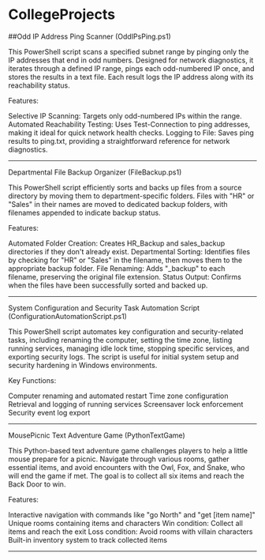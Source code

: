 # CollegeProjects

##Odd IP Address Ping Scanner
(OddIPsPing.ps1)

This PowerShell script scans a specified subnet range by pinging only the IP addresses that end in odd numbers. 
Designed for network diagnostics, it iterates through a defined IP range, pings each odd-numbered IP once, 
and stores the results in a text file. Each result logs the IP address along with its reachability status.

Features:

Selective IP Scanning: Targets only odd-numbered IPs within the range.
Automated Reachability Testing: Uses Test-Connection to ping addresses, making it ideal for quick network health checks.
Logging to File: Saves ping results to ping.txt, providing a straightforward reference for network diagnostics.
_______________________________

Departmental File Backup Organizer
(FileBackup.ps1)

This PowerShell script efficiently sorts and backs up files from a source directory by moving them to department-specific folders. 
Files with "HR" or "Sales" in their names are moved to dedicated backup folders, with filenames appended to indicate backup status.

Features:

Automated Folder Creation: Creates HR_Backup and sales_backup directories if they don't already exist.
Departmental Sorting: Identifies files by checking for "HR" or "Sales" in the filename, then moves them to the appropriate backup folder.
File Renaming: Adds "_backup" to each filename, preserving the original file extension.
Status Output: Confirms when the files have been successfully sorted and backed up.
_______________________________

System Configuration and Security Task Automation Script
(ConfigurationAutomationScript.ps1)

This PowerShell script automates key configuration and security-related tasks, including renaming the computer, setting the time zone, listing running services, managing idle lock time, stopping specific services, and exporting security logs. 
The script is useful for initial system setup and security hardening in Windows environments.

Key Functions:

Computer renaming and automated restart
Time zone configuration
Retrieval and logging of running services
Screensaver lock enforcement
Security event log export
_______________________________

MousePicnic Text Adventure Game
(PythonTextGame)

This Python-based text adventure game challenges players to help a little mouse prepare for a picnic. 
Navigate through various rooms, gather essential items, and avoid encounters with the Owl, Fox, and Snake, 
who will end the game if met. 
The goal is to collect all six items and reach the Back Door to win.

Features:

Interactive navigation with commands like "go North" and "get [item name]"
Unique rooms containing items and characters
Win condition: Collect all items and reach the exit
Loss condition: Avoid rooms with villain characters
Built-in inventory system to track collected items
_______________________________
